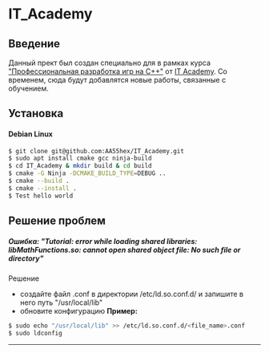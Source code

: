 # IT_Academy
## Введение
Данный прект был создан специально для в рамках курса ["Профессиональная разработка игр на C++"](https://www.it-academy.by/course/c-game-developer/game-developer/ "Course") от [IT Academy](https://www.it-academy.by/ "IT Academy").
Со временем, сюда будут добавлятся новые работы, связанные с обучением.

## Установка
#### **Debian Linux**
```bash
$ git clone git@github.com:AA55hex/IT_Academy.git
$ sudo apt install cmake gcc ninja-build
$ cd IT_Academy & mkdir build & cd build
$ cmake -G Ninja -DCMAKE_BUILD_TYPE=DEBUG ..
$ cmake --build .
$ cmake --install .
$ Test hello world
```
## Решение проблем
##### Ошибка: "Tutorial: error while loading shared libraries: libMathFunctions.so: cannot open shared object file: No such file or directory"
Решение
- создайте файл .conf в директории /etc/ld.so.conf.d/ и запишите в него путь "/usr/local/lib"
- обновите конфигурацию
**Пример:**
```bash
$ sudo echo "/usr/local/lib" >> /etc/ld.so.conf.d/<file_name>.conf
$ sudo ldconfig
```
---
